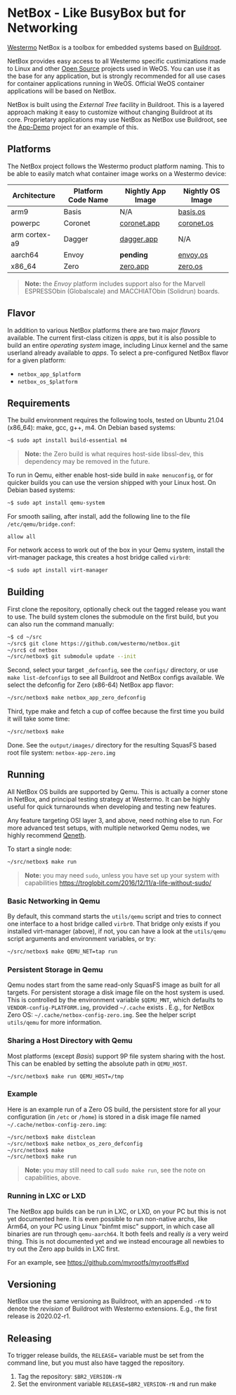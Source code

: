 NetBox - Like BusyBox but for Networking
========================================

[Westermo][] NetBox is a toolbox for embedded systems based on [Buildroot][].

NetBox provides easy access to all Westermo specific custimizations made to
Linux and other [Open Source][] projects used in WeOS.  You can use it as
the base for any application, but is strongly recommended for all use cases
for container applications running in WeOS.  Official WeOS container
applications will be based on NetBox.

NetBox is built using the *External Tree* facility in Buildroot.  This is a
layered approach making it easy to customize without changing Buildroot at
its core.  Proprietary applications may use NetBox as NetBox use Buildroot,
see the [App-Demo][] project for an example of this.


Platforms
---------

The NetBox project follows the Westermo product platform naming.  This to
be able to easily match what container image works on a Westermo device:

| **Architecture** | **Platform Code Name** | **Nightly App Image** | **Nightly OS Image** |
|------------------|------------------------|-----------------------|----------------------|
| arm9             | Basis                  | N/A                   | [basis.os][]       |
| powerpc          | Coronet                | [coronet.app][]       | [coronet.os][]       |
| arm cortex-a9    | Dagger                 | [dagger.app][]        | N/A                  |
| aarch64          | Envoy                  | **pending**           | [envoy.os][]         |
| x86_64           | Zero                   | [zero.app][]          | [zero.os][]          |

> **Note:** the *Envoy* platform includes support also for the Marvell
> ESPRESSObin (Globalscale) and MACCHIATObin (Solidrun) boards.


Flavor
------

In addition to various NetBox platforms there are two major *flavors*
available.  The current first-class citizen is *apps*, but it is also
possible to build an entire *operating system* image, including Linux
kernel and the same userland already available to *apps*.  To select
a pre-configured NetBox flavor for a given platform:

- `netbox_app_$platform`
- `netbox_os_$platform`


Requirements
------------

The build environment requires the following tools, tested on Ubuntu
21.04 (x86_64): make, gcc, g++, m4.  On Debian based systems:

```sh
~$ sudo apt install build-essential m4
```

> **Note:** the Zero build is what requires host-side libssl-dev, this
> dependency may be removed in the future.

To run in Qemu, either enable host-side build in `make menuconfig`, or
for quicker builds you can use the version shipped with your Linux host.
On Debian based systems:

```sh
~$ sudo apt install qemu-system
```

For smooth sailing, after install, add the following line to the file
`/etc/qemu/bridge.conf`:

```ApacheConf
allow all
```

For network access to work out of the box in your Qemu system, install
the virt-manager package, this creates a host bridge called `virbr0`:

```sh
~$ sudo apt install virt-manager
```


Building
--------

First clone the repository, optionally check out the tagged release you
want to use.  The build system clones the submodule on the first build,
but you can also run the command manually:

```sh
~$ cd ~/src
~/src$ git clone https://github.com/westermo/netbox.git
~/src$ cd netbox
~/src/netbox$ git submodule update --init
```

Second, select your target `_defconfig`, see the `configs/` directory,
or use `make list-defconfigs` to see all Buildroot and NetBox configs
available.  We select the defconfig for Zero (x86-64) NetBox app flavor:

```sh
~/src/netbox$ make netbox_app_zero_defconfig
```

Third, type make and fetch a cup of coffee because the first time you
build it will take some time:

```sh
~/src/netbox$ make
```

Done.  See the `output/images/` directory for the resulting SquasFS
based root file system: `netbox-app-zero.img`


Running
-------

All NetBox OS builds are supported by Qemu.  This is actually a corner
stone in NetBox, and principal testing strategy at Westermo.  It can be
highly useful for quick turnarounds when developing and testing new
features.

Any feature targeting OSI layer 3, and above, need nothing else to run.
For more advanced test setups, with multiple networked Qemu nodes, we
highly recommend [Qeneth](https://github.com/wkz/qeneth).

To start a single node:

```sh
~/src/netbox$ make run
```

> **Note:** you may need `sudo`, unless you have set up your system with
> capabilities https://troglobit.com/2016/12/11/a-life-without-sudo/


### Basic Networking in Qemu

By default, this command starts the `utils/qemu` script and tries to
connect one interface to a host bridge called `virbr0`.  That bridge
only exists if you installed virt-manager (above), if not, you can have
a look at the `utils/qemu` script arguments and environment variables,
or try:

```sh
~/src/netbox$ make QEMU_NET=tap run
```

### Persistent Storage in Qemu

Qemu nodes start from the same read-only SquasFS image as built for all
targets.  For persistent storage a disk image file on the host system is
used.  This is controlled by the environment variable `$QEMU_MNT`, which
defaults to `VENDOR-config-PLATFORM.img`, provided `~/.cache` exists .
E.g., for NetBox Zero OS: `~/.cache/netbox-config-zero.img`.  See the
helper script `utils/qemu` for more information.


### Sharing a Host Directory with Qemu

Most platforms (except *Basis*) support 9P file system sharing with the
host.  This can be enabled by setting the absolute path in `QEMU_HOST`.

```
~/src/netbox$ make run QEMU_HOST=/tmp
```


### Example

Here is an example run of a Zero OS build, the persistent store for all
your configuration (in `/etc` or `/home`) is stored in a disk image file
named `~/.cache/netbox-config-zero.img`:

```sh
~/src/netbox$ make distclean
~/src/netbox$ make netbox_os_zero_defconfig
~/src/netbox$ make
~/src/netbox$ make run
```

> **Note:** you may still need to call `sudo make run`, see the note on
> capabilities, above.


### Running in LXC or LXD

The NetBox app builds can be run in LXC, or LXD, on your PC but this is
not yet documented here.  It is even possible to run non-native archs,
like Arm64, on your PC using Linux "binfmt misc" support, in which case
all binaries are run through `qemu-aarch64`.  It both feels and really
*is* a very weird thing.  This is not documented yet and we instead
encourage all newbies to try out the Zero app builds in LXC first.

For an example, see https://github.com/myrootfs/myrootfs#lxd


Versioning
----------

NetBox use the same versioning as Buildroot, with an appended `-rN` to
denote the *revision* of Buildroot with Westermo extensions.  E.g., the
first release is 2020.02-r1.


Releasing
---------

To trigger release builds, the `RELEASE=` variable must be set from the
command line, but you must also have tagged the repository.

  1. Tag the repository: `$BR2_VERSION-rN`
  2. Set the environment variable `RELEASE=$BR2_VERSION-rN` and run make


[Westermo]:      https://www.westermo.com/
[Buildroot]:     https://buildroot.org/ 
[App-Demo]:      https://github.com/westermo/app-demo
[Open Source]:   https://en.wikipedia.org/wiki/Free_and_open-source_software
[coronet.app]:   https://nightly.link/westermo/netbox/workflows/nightly-apps/master/netbox-app-coronet.zip
[dagger.app]:    https://nightly.link/westermo/netbox/workflows/nightly-apps/master/netbox-app-dagger.zip
[zero.app]:      https://nightly.link/westermo/netbox/workflows/nightly-apps/master/netbox-app-zero.zip
[basis.os]:      https://nightly.link/westermo/netbox/workflows/nightly-os/master/netbox-os-basis.zip
[coronet.os]:    https://nightly.link/westermo/netbox/workflows/nightly-os/master/netbox-os-coronet.zip
[envoy.os]:      https://nightly.link/westermo/netbox/workflows/nightly-os/master/netbox-os-envoy.zip
[zero.os]:       https://nightly.link/westermo/netbox/workflows/nightly-os/master/netbox-os-zero.zip
